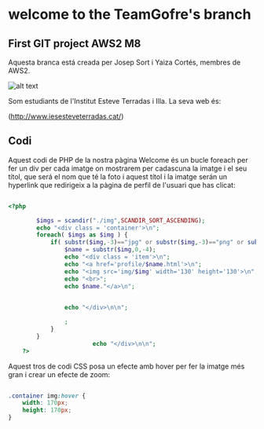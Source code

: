 # welcome to the TeamGofre's branch

## First GIT project AWS2 M8

Aquesta branca está creada per Josep Sort i Yaiza Cortés, membres de AWS2.

![alt text][logo]

[logo]: https://pbs.twimg.com/profile_images/478903857653620737/aNqCiRN7_400x400.jpeg "Logo del Esteve Terrades"



Som estudiants de l'Institut Esteve Terradas i Illa. 
La seva web és:

(http://www.iesesteveterradas.cat/)


## Codi

Aquest codi de PHP de la nostra pàgina Welcome és un bucle foreach per fer un div per cada imatge on mostrarem per cadascuna la imatge i el seu títol, que será el nom que té la foto i aquest títol i la imatge serán un hyperlink que redirigeix a la pàgina de perfil de l'usuari que has clicat:

```php 

<?php 

		$imgs = scandir("./img",SCANDIR_SORT_ASCENDING);
		echo "<div class = 'container'>\n";
		foreach( $imgs as $img ) {	
			if( substr($img,-3)=="jpg" or substr($img,-3)=="png" or substr($img,-4)=="jpeg") {
				$name = substr($img,0,-4);
				echo "<div class = 'item'>\n";
				echo "<a href='profile/$name.html'>\n";
				echo "<img src='img/$img' width='130' height='130'>\n";
				echo "<br>";
				echo $name."</a>\n";
				

				echo "</div>\n\n";

				;
			}
		}
						echo "</div>\n\n";
	?>


```

Aquest tros de codi CSS posa un efecte amb hover per fer la imatge més gran i crear un efecte de zoom:

```css

.container img:hover {
	width: 170px;
	height: 170px;
}


```
